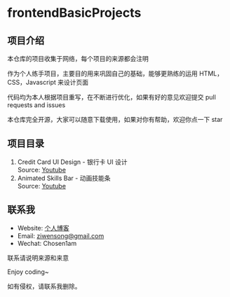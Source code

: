 # frontendBasicProjects

## 项目介绍

本仓库的项目收集于网络，每个项目的来源都会注明

作为个人练手项目，主要目的用来巩固自己的基础，能够更熟练的运用 HTML，CSS，Javascript 来设计页面

代码均为本人根据项目重写，在不断进行优化，如果有好的意见欢迎提交 pull requests and issues

本仓库完全开源，大家可以随意下载使用，如果对你有帮助，欢迎你点一下 star

## 项目目录

1. Credit Card UI Design - 银行卡 UI 设计  
   Source: [Youtube](https://www.youtube.com/watch?v=pLwEasHW3_I)
2. Animated Skills Bar - 动画技能条  
   Source: [Youtube](https://www.youtube.com/watch?v=rp36m6xH3Bw&t=474s)

## 联系我

- Website: [个人博客](ziwen.xyz)
- Email: ziwensong@gmail.com
- Wechat: Chosen1am

联系请说明来源和来意

Enjoy coding~

如有侵权，请联系我删除。
